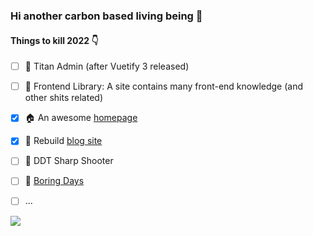 ### Hi another carbon based living being  👋


#### Things to kill 2022 👇

* [ ] 🛞 Titan Admin (after Vuetify 3 released)
* [ ] 🏢 Frontend Library: A site contains many front-end knowledge (and other shits related)
* [x] 🏠 An awesome [homepage](https://boring-plans.github.io/)
* [x] 📜 Rebuild [blog site](https://boring-plans.github.io/boring-blogs)
* [ ] 🎯 DDT Sharp Shooter
* [ ] 📅 [Boring Days](https://boring-plans.github.io/boring-days)
* [ ] ...


<img src="https://github-readme-stats.vercel.app/api?username=boring-plans&show_icons=true&bg_color=37,B39DDB,26C6DA&theme=radical&title_color=C2185B"/> 
